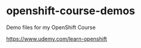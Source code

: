 


# openshift-course-demos
Demo files for my OpenShift Course

https://www.udemy.com/learn-openshift
